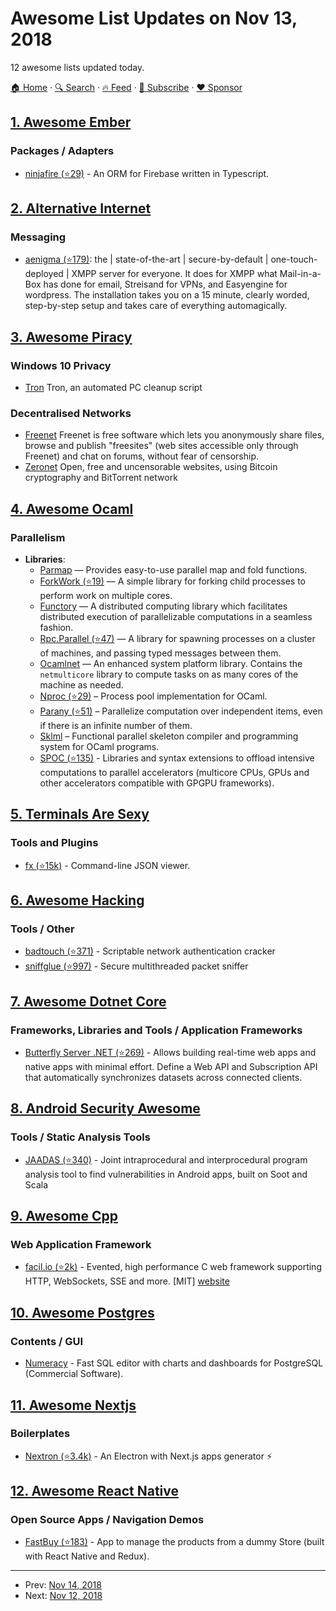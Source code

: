# Awesome List Updates on Nov 13, 2018

12 awesome lists updated today.

[🏠 Home](/README.md) · [🔍 Search](https://www.trackawesomelist.com/search/) · [🔥 Feed](https://www.trackawesomelist.com/rss.xml) · [📮 Subscribe](https://trackawesomelist.us17.list-manage.com/subscribe?u=d2f0117aa829c83a63ec63c2f&id=36a103854c) · [❤️  Sponsor](https://github.com/sponsors/theowenyoung)



## [1. Awesome Ember](/content/ember-community-russia/awesome-ember/README.md)

### Packages / Adapters

*   [ninjafire (⭐29)](https://github.com/lineupninja/ninjafire) - An ORM for Firebase written in Typescript.

## [2. Alternative Internet](/content/redecentralize/alternative-internet/README.md)

### Messaging

*   [aenigma (⭐179)](https://github.com/openspace42/aenigma/): the | state-of-the-art | secure-by-default | one-touch-deployed | XMPP server for everyone. It does for XMPP what Mail-in-a-Box has done for email, Streisand for VPNs, and Easyengine for wordpress.
    The installation takes you on a 15 minute, clearly worded, step-by-step setup and takes care of everything automagically.

## [3. Awesome Piracy](/content/Igglybuff/awesome-piracy/README.md)

### Windows 10 Privacy

*   [Tron](https://www.reddit.com/r/TronScript) Tron, an automated PC cleanup script

### Decentralised Networks

*   [Freenet](https://freenetproject.org) Freenet is free software which lets you anonymously share files, browse and publish "freesites" (web sites accessible only through Freenet) and chat on forums, without fear of censorship.
*   [Zeronet](https://zeronet.io/) Open, free and uncensorable websites, using Bitcoin cryptography and BitTorrent network

## [4. Awesome Ocaml](/content/ocaml-community/awesome-ocaml/README.md)

### Parallelism

*   **Libraries**:
    *   [Parmap](http://rdicosmo.github.io/parmap/) — Provides easy-to-use parallel map and fold functions.
    *   [ForkWork (⭐19)](https://github.com/mlin/forkwork) — A simple library for forking child processes to perform work on multiple cores.
    *   [Functory](http://functory.lri.fr/About.html) — A distributed computing library which facilitates distributed execution of parallelizable computations in a seamless fashion.
    *   [Rpc.Parallel (⭐47)](https://github.com/janestreet/rpc_parallel) — A library for spawning processes on a cluster of machines, and passing typed messages between them.
    *   [Ocamlnet](http://projects.camlcity.org/projects/ocamlnet.html) — An enhanced system platform library. Contains the `netmulticore` library to compute tasks on as many cores of the machine as needed.
    *   [Nproc (⭐29)](https://github.com/MyLifeLabs/nproc) – Process pool implementation for OCaml.
    *   [Parany (⭐51)](https://github.com/UnixJunkie/parany) – Parallelize computation over independent items, even if there is an infinite number of them.
    *   [Sklml](http://sklml.inria.fr) – Functional parallel skeleton compiler and programming system for OCaml programs.
    *   [SPOC (⭐135)](https://github.com/mathiasbourgoin/SPOC) - Libraries and syntax extensions to offload intensive computations to parallel accelerators (multicore CPUs, GPUs and other accelerators compatible with GPGPU frameworks).

## [5. Terminals Are Sexy](/content/k4m4/terminals-are-sexy/README.md)

### Tools and Plugins

*   [fx (⭐15k)](https://github.com/antonmedv/fx) - Command-line JSON viewer.

## [6. Awesome Hacking](/content/carpedm20/awesome-hacking/README.md)

### Tools / Other

*   [badtouch (⭐371)](https://github.com/kpcyrd/badtouch) - Scriptable network authentication cracker
*   [sniffglue (⭐997)](https://github.com/kpcyrd/sniffglue) - Secure multithreaded packet sniffer

## [7. Awesome Dotnet Core](/content/thangchung/awesome-dotnet-core/README.md)

### Frameworks, Libraries and Tools / Application Frameworks

*   [Butterfly Server .NET (⭐269)](https://github.com/firesharkstudios/butterfly-server-dotnet) - Allows building real-time web apps and native apps with minimal effort. Define a Web API and Subscription API that automatically synchronizes datasets across connected clients.

## [8. Android Security Awesome](/content/ashishb/android-security-awesome/README.md)

### Tools / Static Analysis Tools

*   [JAADAS (⭐340)](https://github.com/flankerhqd/JAADAS) - Joint intraprocedural and interprocedural program analysis tool to find vulnerabilities in Android apps, built on Soot and Scala

## [9. Awesome Cpp](/content/fffaraz/awesome-cpp/README.md)

### Web Application Framework

*   [facil.io (⭐2k)](https://github.com/boazsegev/facil.io) - Evented, high performance C web framework supporting HTTP, WebSockets, SSE and more. \[MIT] [website](http://facil.io)

## [10. Awesome Postgres](/content/dhamaniasad/awesome-postgres/README.md)

### Contents / GUI

*   [Numeracy](https://numeracy.co/) - Fast SQL editor with charts and dashboards for PostgreSQL (Commercial Software).

## [11. Awesome Nextjs](/content/unicodeveloper/awesome-nextjs/README.md)

### Boilerplates

*   [Nextron (⭐3.4k)](https://github.com/saltyshiomix/nextron) - An Electron with Next.js apps generator ⚡

## [12. Awesome React Native](/content/jondot/awesome-react-native/README.md)

### Open Source Apps / Navigation Demos

*   [FastBuy (⭐183)](https://github.com/Bruno-Furtado/fastbuy-app) - App to manage the products from a dummy Store (built with React Native and Redux).

---

- Prev: [Nov 14, 2018](/content/2018/11/14/README.md)
- Next: [Nov 12, 2018](/content/2018/11/12/README.md)